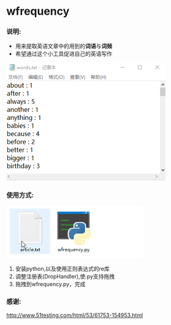 # wfrequency

### 说明:
* 用来提取英语文章中的用到的**词语**与**词频**
* 希望通过这个小工具促进自己的英语写作

![](./help/help1.png)

### 使用方式:
![](./help/help2.gif)

1. 安装python,以及使用正则表达式的re库
2. 调整注册表(DropHandler),使.py支持拖拽
3. 拖拽到wfrequency.py，完成

### 感谢:
<http://www.51testing.com/html/53/61753-154953.html>  